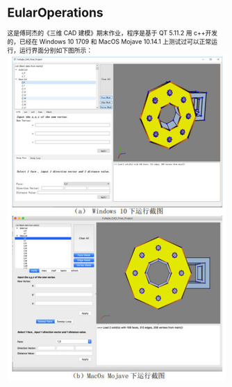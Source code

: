 # EularOperations
这是傅珂杰的《三维 CAD 建模》期末作业，程序是基于 QT 5.11.2 用 c++开发的，已经在
Windows 10 1709 和 MacOS Mojave 10.14.1 上测试过可以正常运行，运行界面分别如下图所示：
![ui](./ui.jpg)
